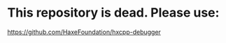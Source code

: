 This repository is dead.  Please use:
=====================================

https://github.com/HaxeFoundation/hxcpp-debugger
